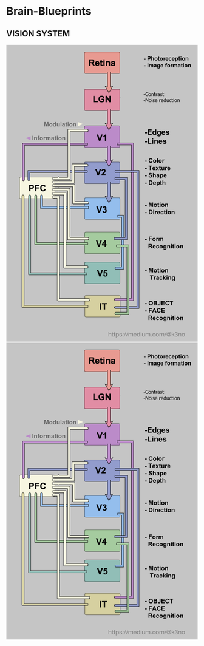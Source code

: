 # Brain-Blueprints

## VISION SYSTEM

<img src="vision_system.png" width="700" alt="Brain-Blueprints Vision System">

<div style="text-align:center">
  <img src="vision_system.png" width="700" alt="Brain-Blueprints Vision System">
</div>
